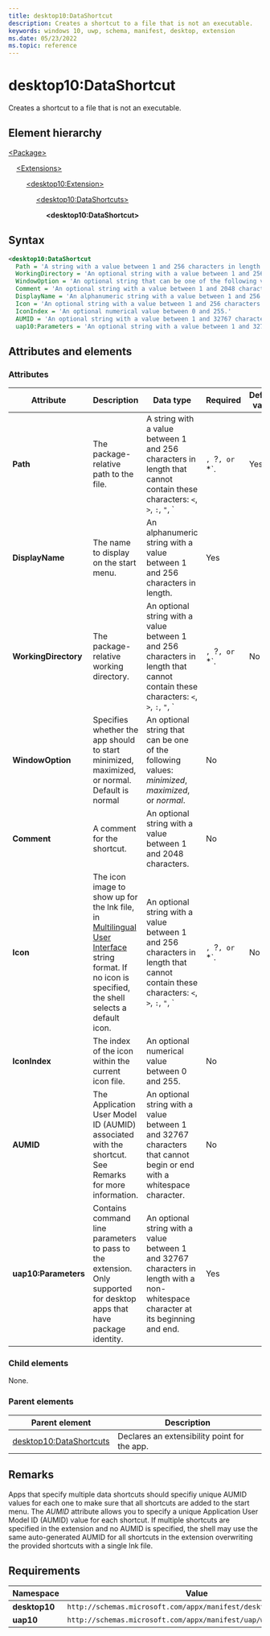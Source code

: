 ```yaml
---
title: desktop10:DataShortcut
description: Creates a shortcut to a file that is not an executable.
keywords: windows 10, uwp, schema, manifest, desktop, extension
ms.date: 05/23/2022
ms.topic: reference
---
```


# desktop10:DataShortcut

Creates a shortcut to a file that is not an executable.

## Element hierarchy

[\<Package\>](element-package.md)

&nbsp;&nbsp;&nbsp;&nbsp;[\<Extensions\>](element-1-extensions.md)

&nbsp;&nbsp;&nbsp;&nbsp; &nbsp;&nbsp;&nbsp;&nbsp;[\<desktop10:Extension\>](element-desktop10-extension.md)

&nbsp;&nbsp;&nbsp;&nbsp; &nbsp;&nbsp;&nbsp;&nbsp; &nbsp;&nbsp;&nbsp;&nbsp;[\<desktop10:DataShortcuts\>](element-desktop10-datashortcuts.md)

&nbsp;&nbsp;&nbsp;&nbsp; &nbsp;&nbsp;&nbsp;&nbsp; &nbsp;&nbsp;&nbsp;&nbsp; &nbsp;&nbsp;&nbsp;&nbsp;**\<desktop10:DataShortcut\>**

## Syntax

```xml
<desktop10:DataShortcut
  Path = 'A string with a value between 1 and 256 characters in length that cannot contain these characters: <, >, :, ", |, ?, or *.'
  WorkingDirectory = 'An optional string with a value between 1 and 256 characters in length that cannot contain these characters: <, >, :, ", |, ?, or *.'
  WindowOption = 'An optional string that can be one of the following values: "minimized", "maximized", or "normal".'
  Comment = 'An optional string with a value between 1 and 2048 characters.'
  DisplayName = 'An alphanumeric string with a value between 1 and 256 characters in length.'
  Icon = 'An optional string with a value between 1 and 256 characters in length that  cannot contain these characters: <, >, :, ", |, ?, or *.'
  IconIndex = 'An optional numerical value between 0 and 255.'
  AUMID = 'An optional string with a value between 1 and 32767 characters that cannot begin or end with a whitespace character.'
  uap10:Parameters = 'An optional string with a value between 1 and 32767 characters in length with a non-whitespace character at its beginning and end.' />
```

## Attributes and elements

### Attributes

| Attribute | Description | Data type | Required | Default value |
|-|-|-|-|-|
| **Path** | The package-relative path to the file. | A string with a value between 1 and 256 characters in length that cannot contain these characters: `<`, `>`, `:`, `"`, `|`, `?`, or `*`. | Yes |  |
| **DisplayName** | The name to display on the start menu. | An alphanumeric string with a value between 1 and 256 characters in length. | Yes |  |
| **WorkingDirectory** | The package-relative working directory. | An optional string with a value between 1 and 256 characters in length that cannot contain these characters: `<`, `>`, `:`, `"`, `|`, `?`, or `*`. | No |  |
| **WindowOption** | Specifies whether the app should to start minimized, maximized, or normal.  Default is normal | An optional string that can be one of the following values: *minimized*, *maximized*, or *normal*. | No |  |
| **Comment** | A comment for the shortcut. | An optional string with a value between 1 and 2048 characters. | No |  |
| **Icon** | The icon image to show up for the lnk file, in [Multilingual User Interface](/windows/win32/intl/multilingual-user-interface) string format. If no icon is specified, the shell selects a default icon. | An optional string with a value between 1 and 256 characters in length that  cannot contain these characters: `<`, `>`, `:`, `"`, `|`, `?`, or `*`. | No |  |
| **IconIndex** | The index of the icon within the current icon file. | An optional numerical value between 0 and 255. | No |  |
| **AUMID** | The Application User Model ID (AUMID) associated with the shortcut. See Remarks for more information. |An optional string with a value between 1 and 32767 characters that cannot begin or end with a whitespace character. | No |  |  |
| **uap10:Parameters** | Contains command line parameters to pass to the extension. Only supported for desktop apps that have package identity. | An optional string with a value between 1 and 32767 characters in length with a non-whitespace character at its beginning and end. | Yes |  |

### Child elements

None.

### Parent elements

| Parent element | Description |
|-|-|
| [desktop10:DataShortcuts](element-desktop10-datashortcuts.md) | Declares an extensibility point for the app. |

## Remarks

Apps that specify multiple data shortcuts should specifiy unique AUMID values for each one to make sure that all shortcuts are added to the start menu. The *AUMID* attribute allows you to specify a unique Application User Model ID (AUMID) value for each shortcut. If multiple shortcuts are specified in the extension and no AUMID is specified, the shell may use the same auto-generated AUMID for all shortcuts in the extension overwriting the provided shortcuts with a single lnk file.

## Requirements

| Namespace | Value |
|-|-|
| **desktop10** | `http://schemas.microsoft.com/appx/manifest/desktop/windows10/10` |
| **uap10** | `http://schemas.microsoft.com/appx/manifest/uap/windows10/10` |
